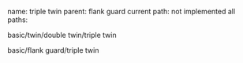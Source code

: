 name: triple twin
parent: flank guard
current path: not implemented
all paths:

  basic/twin/double twin/triple twin

  basic/flank guard/triple twin
